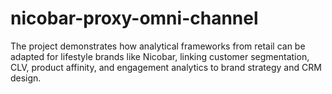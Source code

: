 # nicobar-proxy-omni-channel
The project demonstrates how analytical frameworks from retail can be adapted for lifestyle brands like Nicobar, linking customer segmentation, CLV, product affinity, and engagement analytics to brand strategy and CRM design.
